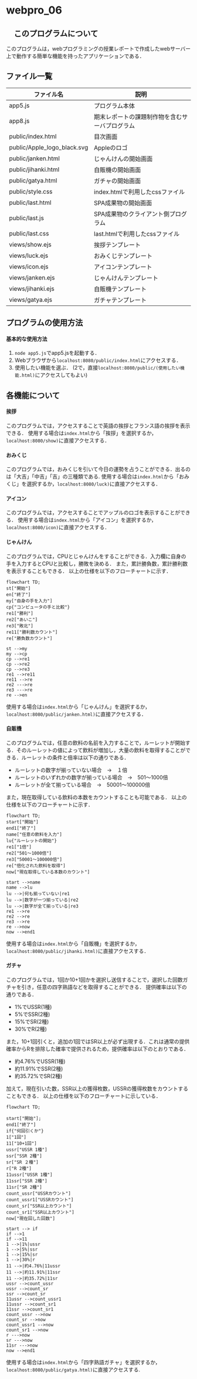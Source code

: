 # webpro_06
## 　このプログラムについて
このプログラムは，webプログラミングの授業レポートで作成したwebサーバー上で動作する簡単な機能を持ったアプリケーションである．
## ファイル一覧
ファイル名 | 説明
-|-
app5.js | プログラム本体
app8.js | 期末レポートの課題制作物を含むサーバプログラム
public/index.html | 目次画面
public/Apple_logo_black.svg | Appleのロゴ
public/janken.html | じゃんけんの開始画面
public/jihanki.html | 自販機の開始画面
public/gatya.html | ガチャの開始画面
public/style.css | index.htmlで利用したcssファイル
public/last.html | SPA成果物の開始画面
public/last.js | SPA成果物のクライアント側プログラム
public/last.css | last.htmlで利用したcssファイル
views/show.ejs | 挨拶テンプレート
views/luck.ejs | おみくじテンプレート
views/icon.ejs | アイコンテンプレート
views/janken.ejs | じゃんけんテンプレート
views/jihanki.ejs | 自販機テンプレート
views/gatya.ejs | ガチャテンプレート


## プログラムの使用方法
#### 基本的な使用方法
1. ```node app5.js```でapp5.jsを起動する．
1. Webブラウザから```localhost:8080/public/index.html```にアクセスする．
1. 使用したい機能を選ぶ．
(2で，直接```localhost:8080/public/(使用したい機能.html)```にアクセスしてもよい)

## 各機能について
#### 挨拶
このプログラムでは，アクセスすることで英語の挨拶とフランス語の挨拶を表示できる．
使用する場合は```index.html```から「挨拶」を選択するか，```localhost:8080/show)```に直接アクセスする．

#### おみくじ
このプログラムでは，おみくじを引いて今日の運勢を占うことができる．出るのは「大吉」「中吉」「吉」の三種類である.
使用する場合は```index.html```から「おみくじ」を選択するか，```localhost:8080/luck)```に直接アクセスする．

#### アイコン
このプログラムでは，アクセスすることでアップルのロゴを表示することができる．
使用する場合は```index.html```から「アイコン」を選択するか，```localhost:8080/icon)```に直接アクセスする．

#### じゃんけん
このプログラムでは，CPUとじゃんけんをすることができる．入力欄に自身の手を入力するとCPUと比較し，勝敗を決める．
また，累計勝負数，累計勝利数を表示することもできる．
以上の仕様を以下のフローチャートに示す．
```mermaid
flowchart TD;
st["開始"]
en["終了"]
my["自身の手を入力"]
cp{"コンピュータの手と比較"}
re1["勝利"]
re2["あいこ"]
re3["敗北"]
re11["勝利数カウント"]
re["勝負数カウント"]

st -->my
my -->cp
cp -->re1
cp -->re2
cp -->re3
re1 -->re11
re11 -->re
re2 --->re
re3 --->re
re -->en
```

使用する場合は```index.html```から「じゃんけん」を選択するか，```localhost:8080/public/janken.html)```に直接アクセスする．

#### 自販機
このプログラムでは，任意の飲料の名前を入力することで，ルーレットが開始する．そのルーレットの値によって飲料が増加し，大量の飲料を取得することができる．ルーレットの条件と倍率は以下の通りである．
- ルーレットの数字が揃っていない場合　->　１倍
- ルーレットのいずれかの数字が揃っている場合　->　501〜1000倍
- ルーレットが全て揃っている場合　->　50001〜100000倍

また，現在取得している飲料の本数をカウントすることも可能である．
以上の仕様を以下のフローチャートに示す．

```mermaid
flowchart TD;
start["開始"]
end1["終了"]
name["任意の飲料を入力"]
lu{"ルーレットの開始"}
re1["1倍"]
re2["501〜1000倍"]
re3["50001〜100000倍"]
re["倍化された飲料を取得"]
now["現在取得している本数のカウント"]

start -->name
name -->lu
lu -->|何も揃っていない|re1
lu -->|数字が一つ揃っている|re2
lu -->|数字が全て揃っている|re3
re1 -->re
re2 -->re
re3 -->re
re -->now
now -->end1
```
使用する場合は```index.html```から「自販機」を選択するか，```localhost:8080/public/jihanki.html)```に直接アクセスする．

#### ガチャ
このプログラムでは，1回か10+1回かを選択し送信することで，選択した回数ガチャを引き，任意の四字熟語などを取得することができる．
提供確率は以下の通りである．
- 1%でUSSR(1種)
- 5%でSSR(2種)
- 15%でSR(2種)
- 30%でR(2種)

また，10+1回引くと，追加の1回ではSR以上が必ず出現する．これは通常の提供確率からRを排除した確率で提供されるため，提供確率は以下のとおりである．
- 約4.76%でUSSR(1種)
- 約11.91%でSSR(2種)
- 約35.72%でSR(2種)

加えて，現在引いた数，SSR以上の獲得枚数，USSRの獲得枚数をカウントすることもできる．
以上の仕様を以下のフローチャートに示している．

```mermaid
flowchart TD;

start["開始"];
end1["終了"]
if{"何回引くか"}
1["1回"]
11["10+1回"]
ussr["USSR 1種"]
ssr["SSR 2種"]
sr["SR ２種"]
r["R 2種"]
11ussr["USSR 1種"]
11ssr["SSR 2種"]
11sr["SR 2種"]
count_ussr["USSRカウント"]
count_ussr1["USSRカウント"]
count_sr["SSR以上カウント"]
count_sr1["SSR以上カウント"]
now["現在回した回数"]

start --> if
if -->1
if -->11
1 -->|1%|ussr
1 -->|5%|ssr
1 -->|15%|sr
1 -->|30%|r
11 -->|約4.76%|11ussr
11 -->|約11.91%|11ssr
11 -->|約35.72%|11sr
ussr -->count_ussr
ussr -->count_sr
ssr -->count_sr
11ussr -->count_ussr1
11ussr -->count_sr1
11ssr -->count_sr1
count_ussr -->now
count_sr -->now
count_ussr1 -->now
count_sr1 -->now
r --->now
sr --->now
11sr --->now
now -->end1

```
使用する場合は```index.html```から「四字熟語ガチャ」を選択するか，```localhost:8080/public/gatya.html)```に直接アクセスする.


